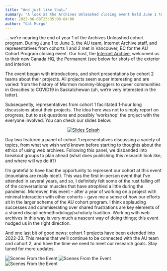 ```yaml
---
title: "And just like that…"
summary: "A look at the Archives Unleashed closing event held June 1 to June 3 in Vancouver British Columbia."
date: 2022-06-08T23:35:00-04:00
author: "Cal Murgu"
---
```


… we’re nearing the end of year 1 of the Archives Unleashed cohort program. During June 1 to June 3, the AU team, Internet Archive staff, and representatives from cohorts 1 and 2 met in Vancouver, BC for the AU Cohort Program closing event. Our host, the [Internet Archive](https://archive.org), welcomed us to their new Canada HQ, the Permanent (see below for shots of the exterior and interior). 

The event began with introductions, and short presentations by cohort 2 teams about their projects. All projects seem super interesting and are varied: from the history of Mormon mommy-bloggers to queer communities in Geocities to COVID19 in Saskatchewan (uh, we’re very interested in the latter). 

Subsequently, representatives from cohort 1 facilitated 1-hour long discussions about their projects. The idea here was not to simply report on progress, but to ask questions and possibly 'workshop' the project with the everyone involved. You can check our slides below:

<div align="center">
<a href="https://brockdsl.github.io/archives_unleashed/images/AU-Close_Event_Slides.pdf">  <img alt="Slides Splash" src = "
https://brockdsl.github.io/archives_unleashed/images/AU-Close_Event_Splash.png"></a>
</div>

Day two featured a panel of cohort 1 representatives discussing a variety of topics, from what we wish we’d known before starting to thoughts about the ethics of using web archives. Following this panel, we disbanded into breakout groups to plan ahead (what does publishing this research look like, and where will we do it?) 

I’m grateful to have had the opportunity to represent our cohort at this event (mountains are really nice!). This was the first in-person event that I’ve attended in several years, and so, I definitely felt some of the rust falling off of the conversational muscles that have atrophied a little during the pandemic. Moreover, this event – after a year of working on a project with minimal interaction with other cohorts – gave me a sense of how our efforts sit in the larger scheme of the AU cohort program. I think applauding successes and commiserating over shared frustrations are key elements of a shared discipline/methodology/scholarly tradition. Working with web archives in this way is very much a nascent way of doing things; this event nudged us in the right direction. 

And one last bit of good news: cohort 1 projects have been extended into 2022-23. This means that we’ll continue to be connected with the AU team and cohort 2, and have the time we need to meet our research goals. Stay tuned for more updates.


<img alt="Scenes From the Event" src = "https://brockdsl.github.io/archives_unleashed/images/wrap_event_1.png">

<img alt="Scenes From the Event" src = "https://brockdsl.github.io/archives_unleashed/images/wrap_event_2.png">

<img alt="Scenes From the Event" src = "https://brockdsl.github.io/archives_unleashed/images/wrap_event_3.png">
</div>

